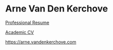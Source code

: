 # Arne Van Den Kerchove

[Professional Resume](https://gitlab.com/arnevdk/curriculum-vitae/-/jobs/artifacts/master/raw/out/professional_cv.pdf?job=compile)

[Academic CV](https://gitlab.com/arnevdk/curriculum-vitae/-/jobs/artifacts/master/raw/out/academic_cv.pdf?job=compile)

https://arne.vandenkerchove.com
